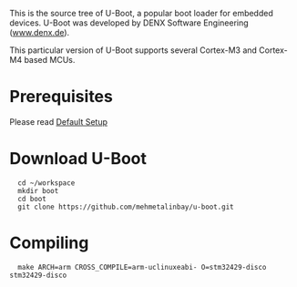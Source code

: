 This is the source tree of U-Boot, a popular boot loader for embedded devices. U-Boot was developed by DENX Software Engineering (www.denx.de).

This particular version of U-Boot supports several Cortex-M3 and Cortex-M4 based MCUs.

Prerequisites
=========
Please read [Default Setup](https://github.com/mehmetalinbay/uclinux/blob/master/default_setup_README.md)

Download U-Boot
=========
```
  cd ~/workspace
  mkdir boot
  cd boot
  git clone https://github.com/mehmetalinbay/u-boot.git
```
Compiling
=========
```
  make ARCH=arm CROSS_COMPILE=arm-uclinuxeabi- O=stm32429-disco stm32429-disco
```

